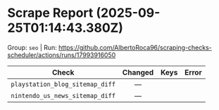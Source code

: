 # Scrape Report (2025-09-25T01:14:43.380Z)

Group: `seo`  |  Run: https://github.com/AlbertoRoca96/scraping-checks-scheduler/actions/runs/17993916050

| Check | Changed | Keys | Error |
|---|:---:|:--|:--|
| `playstation_blog_sitemap_diff` | — |  |  |
| `nintendo_us_news_sitemap_diff` | — |  |  |
